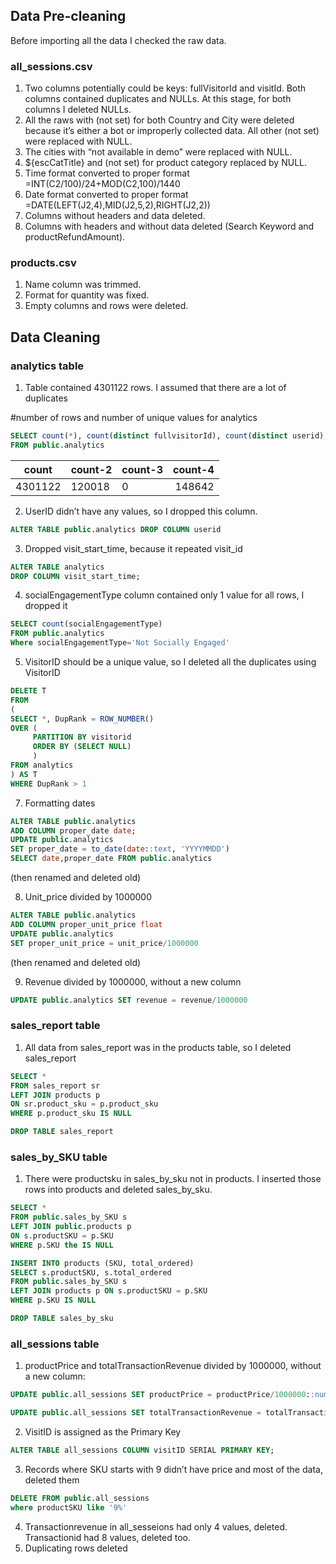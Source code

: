 ## Data Pre-cleaning

Before importing all the data I checked the raw data. 

### all_sessions.csv

1. Two columns potentially could be keys: fullVisitorId and visitId. Both columns contained duplicates and NULLs. At this stage, for both columns I deleted NULLs.
2. All the raws with (not set) for both Country and City were deleted because it’s either a bot or improperly collected data. All other (not set) were replaced with NULL.
3. The cities with “not available in demo” were replaced with NULL.
4. ${escCatTitle} and (not set) for product category replaced by NULL.
5. Time format converted to proper format =INT(C2/100)/24+MOD(C2,100)/1440
6. Date format converted to proper format =DATE(LEFT(J2,4),MID(J2,5,2),RIGHT(J2,2))
7. Columns without headers and data deleted.
8. Columns with headers and without data deleted (Search Keyword and productRefundAmount). 


### products.csv 

1. Name column was trimmed. 
2. Format for quantity was fixed.
3. Empty columns and rows were deleted.


 
## Data Cleaning
 
 
### analytics table

1. Table contained 4301122 rows. I assumed that there are a lot of duplicates

#number of rows and number of unique values for analytics

```sql
SELECT count(*), count(distinct fullvisitorId), count(distinct userid), count(distinct visitId)
FROM public.analytics
```
| count      | count-2      |count-3     | count-4     |
| ---------- | ------------ | ---------- |------------:|
| 4301122	   | 120018       | 0          | 148642      |

2. UserID didn’t have any values, so I dropped this column. 

```sql
ALTER TABLE public.analytics DROP COLUMN userid
```

3. Dropped visit_start_time, because it repeated visit_id

```sql
ALTER TABLE analytics
DROP COLUMN visit_start_time;
```

4. socialEngagementType column contained only 1 value for all rows, I dropped it

```sql
SELECT count(socialEngagementType) 
FROM public.analytics
Where socialEngagementType='Not Socially Engaged'
```

5. VisitorID should be a unique value, so I deleted all the duplicates using VisitorID

```SQL
DELETE T
FROM
(
SELECT *, DupRank = ROW_NUMBER()
OVER (
     PARTITION BY visitorid
     ORDER BY (SELECT NULL)
     )
FROM analytics
) AS T
WHERE DupRank > 1
```

7. Formatting dates

```SQL
ALTER TABLE public.analytics
ADD COLUMN proper_date date;
UPDATE public.analytics
SET proper_date = to_date(date::text, 'YYYYMMDD') 
SELECT date,proper_date FROM public.analytics
```
(then renamed and deleted old)

8. Unit_price divided by 1000000

```SQL
ALTER TABLE public.analytics
ADD COLUMN proper_unit_price float
UPDATE public.analytics
SET proper_unit_price = unit_price/1000000
```
(then renamed and deleted old)


9. Revenue divided by 1000000, without a new column

```SQL
UPDATE public.analytics SET revenue = revenue/1000000
```


### sales_report table 

1. All data from sales_report was in the products table, so I deleted sales_report 

```SQL
SELECT * 
FROM sales_report sr
LEFT JOIN products p
ON sr.product_sku = p.product_sku
WHERE p.product_sku IS NULL
```

```SQL
DROP TABLE sales_report
```

### sales_by_SKU table

1. There were productsku in sales_by_sku not in products. I inserted those rows into products and deleted sales_by_sku.

```SQL
SELECT * 
FROM public.sales_by_SKU s
LEFT JOIN public.products p
ON s.productSKU = p.SKU
WHERE p.SKU the IS NULL
```

```SQL
INSERT INTO products (SKU, total_ordered)
SELECT s.productSKU, s.total_ordered
FROM public.sales_by_SKU s
LEFT JOIN products p ON s.productSKU = p.SKU
WHERE p.SKU IS NULL
```
```SQL
DROP TABLE sales_by_sku
```

### all_sessions table

1. productPrice and totalTransactionRevenue divided by 1000000, without a new column:

```SQL
UPDATE public.all_sessions SET productPrice = productPrice/1000000::numeric(10,2)
```

```SQL
UPDATE public.all_sessions SET totalTransactionRevenue = totalTransactionRevenue/1000000
```

2. VisitID is assigned as the Primary Key

```SQL
ALTER TABLE all_sessions COLUMN visitID SERIAL PRIMARY KEY;
```
 
3. Records where SKU starts with 9 didn’t have price and most of the data, deleted them

```SQL
DELETE FROM public.all_sessions
where productSKU like '9%'
```

4. Transactionrevenue in all_sesseions had only 4 values, deleted. Transactionid had 8 values, deleted too.
5. Duplicating rows deleted






